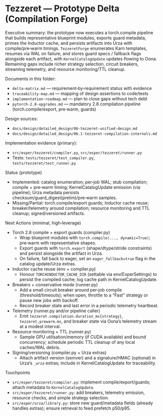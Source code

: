 # Tezzeret — Prototype Delta (Compilation Forge)

Executive summary: the prototype now executes a torch.compile pipeline that builds representative blueprint modules, exports guard metadata, primes the Inductor cache, and persists artifacts into Urza with compile/pre‑warm timings. `TezzeretForge` enumerates Karn templates, resumes via WAL on failure, and stores guard specs / fallback flags alongside each artifact, with `KernelCatalogUpdate` updates flowing to Oona. Remaining gaps include richer strategy selection, circuit breakers, streaming telemetry, and resource monitoring/TTL cleanup.

Documents in this folder:
- `delta-matrix.md` — requirement‑by‑requirement status with evidence
- `traceability-map.md` — mapping of design assertions to code/tests
- `implementation-roadmap.md` — plan to close gaps without tech debt
- `pytorch-2.8-upgrades.md` — mandatory 2.8 compilation pipeline (torch.compile/export, pre‑warm, guards)

Design sources:
- `docs/design/detailed_design/06-tezzeret-unified-design.md`
- `docs/design/detailed_design/06.1-tezzeret-compilation-internals.md`

Implementation evidence (primary):
- `src/esper/tezzeret/compiler.py`, `src/esper/tezzeret/runner.py`
- Tests: `tests/tezzeret/test_compiler.py`, `tests/tezzeret/test_runner.py`

Status (prototype)
- Implemented: catalog enumeration; per‑job WAL; stub compilation; compile + pre‑warm timing; KernelCatalogUpdate emission (via pipeline); Urza metadata persists checksum/guard_digest(prelim)/pre‑warm samples.
- Missing/Partial: torch.compile/export guards; Inductor cache reuse; breaker/telemetry around compilation; resource monitoring and TTL cleanup; signed/versioned artifacts.

Next Actions (minimal, high‑leverage)
- Torch 2.8 compile + export guards (compiler.py)
  - Wrap blueprint modules with `torch.compile(..., dynamic=True)`; pre‑warm with representative shapes.
  - Export guards with `torch.export` (shape/dtype/stride constraints) and persist alongside the artifact in Urza.
  - On failure, fall back to eager, set an `eager_fallback=true` flag in the catalog update/Urza extras.
- Inductor cache reuse (env + compiler.py)
  - Honour `TORCHINDUCTOR_CACHE_DIR` (settable via env/EsperSettings) to persist the compiled cache; log cache path in KernelCatalogUpdate.
- Breakers + conservative mode (runner.py)
  - Add a small circuit breaker around per‑job compile (threshold/timeouts); when open, throttle to a “Fast” strategy or pause new jobs with backoff.
  - Record breaker state and last error in a periodic telemetry heartbeat.
- Telemetry (runner.py and/or pipeline caller)
  - Emit `tezzeret.compilation.duration_ms{strategy}`, `tezzeret.prewarm.ms`, and breaker state via Oona’s telemetry stream at a modest interval.
- Resource monitoring + TTL (runner.py)
  - Sample GPU utilisation/memory (if CUDA available) and bound concurrency; schedule periodic TTL cleanup of any local caches/WAL debris.
- Signing/versioning (compiler.py + Urza extras)
  - Attach artifact version (semver) and a signature/HMAC (optional) in Urza’s `_urza` extras; include in KernelCatalogUpdate for traceability.

Touchpoints
- `src/esper/tezzeret/compiler.py`: implement compile/export/guards; attach metadata to `KernelCatalogUpdate`.
- `src/esper/tezzeret/runner.py`: add breakers, telemetry emission, resource checks, and simple strategy selection.
- `src/esper/urza/library.py`: store new guard/metadata fields (already handles extras); ensure retrieval to feed prefetch p50/p95.
